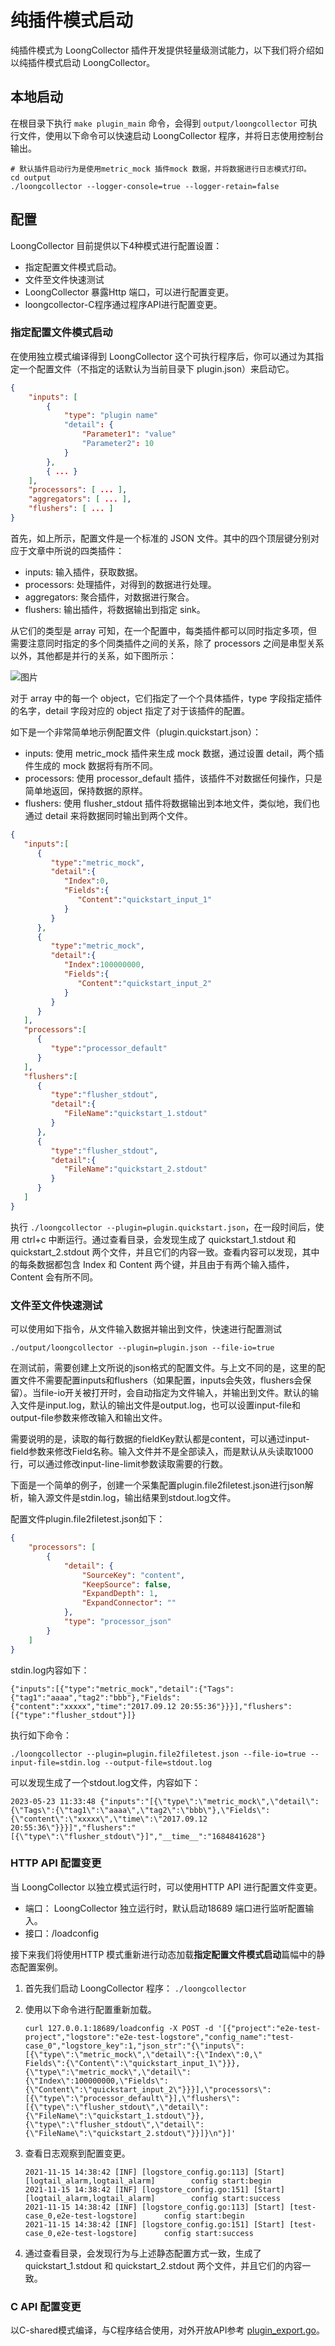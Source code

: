 # 纯插件模式启动

纯插件模式为 LoongCollector 插件开发提供轻量级测试能力，以下我们将介绍如以纯插件模式启动 LoongCollector。

## 本地启动

在根目录下执行 `make plugin_main` 命令，会得到 `output/loongcollector` 可执行文件，使用以下命令可以快速启动 LoongCollector 程序，并将日志使用控制台输出。

```shell
# 默认插件启动行为是使用metric_mock 插件mock 数据，并将数据进行日志模式打印。
cd output
./loongcollector --logger-console=true --logger-retain=false
```

## 配置

LoongCollector 目前提供以下4种模式进行配置设置：

* 指定配置文件模式启动。
* 文件至文件快速测试
* LoongCollector 暴露Http 端口，可以进行配置变更。
* loongcollector-C程序通过程序API进行配置变更。

### 指定配置文件模式启动

在使用独立模式编译得到 LoongCollector 这个可执行程序后，你可以通过为其指定一个配置文件（不指定的话默认为当前目录下 plugin.json）来启动它。

```json
{
    "inputs": [
        {
            "type": "plugin name"
            "detail": {
                "Parameter1": "value"
                "Parameter2": 10
            }
        },
        { ... }
    ],
    "processors": [ ... ],
    "aggregators": [ ... ],
    "flushers": [ ... ]
}
```

首先，如上所示，配置文件是一个标准的 JSON 文件。其中的四个顶层键分别对应于文章中所说的四类插件：

* inputs: 输入插件，获取数据。
* processors: 处理插件，对得到的数据进行处理。
* aggregators: 聚合插件，对数据进行聚合。
* flushers: 输出插件，将数据输出到指定 sink。

从它们的类型是 array 可知，在一个配置中，每类插件都可以同时指定多项，但需要注意同时指定的多个同类插件之间的关系，除了 processors 之间是串型关系以外，其他都是并行的关系，如下图所示：&#x20;

![图片](https://sls-opensource.oss-us-west-1.aliyuncs.com/ilogtail/logtail-libPluginBase.png?versionId=CAEQMxiBgIDM6YCk6BciIDBjYmVkZjQ2Yjg5NzQwY2NhZjI4MmFmZDA2M2MwZTU2)

对于 array 中的每一个 object，它们指定了一个个具体插件，type 字段指定插件的名字，detail 字段对应的 object 指定了对于该插件的配置。

如下是一个非常简单地示例配置文件（plugin.quickstart.json）：

* inputs: 使用 metric\_mock 插件来生成 mock 数据，通过设置 detail，两个插件生成的 mock 数据将有所不同。
* processors: 使用 processor\_default 插件，该插件不对数据任何操作，只是简单地返回，保持数据的原样。
* flushers: 使用 flusher\_stdout 插件将数据输出到本地文件，类似地，我们也通过 detail 来将数据同时输出到两个文件。

```json
{
   "inputs":[
      {
         "type":"metric_mock",
         "detail":{
            "Index":0,
            "Fields":{
               "Content":"quickstart_input_1"
            }
         }
      },
      {
         "type":"metric_mock",
         "detail":{
            "Index":100000000,
            "Fields":{
               "Content":"quickstart_input_2"
            }
         }
      }
   ],
   "processors":[
      {
         "type":"processor_default"
      }
   ],
   "flushers":[
      {
         "type":"flusher_stdout",
         "detail":{
            "FileName":"quickstart_1.stdout"
         }
      },
      {
         "type":"flusher_stdout",
         "detail":{
            "FileName":"quickstart_2.stdout"
         }
      }
   ]
}
```

执行 `./loongcollector --plugin=plugin.quickstart.json`，在一段时间后，使用 ctrl+c 中断运行。通过查看目录，会发现生成了 quickstart\_1.stdout 和 quickstart\_2.stdout 两个文件，并且它们的内容一致。查看内容可以发现，其中的每条数据都包含 Index 和 Content 两个键，并且由于有两个输入插件，Content 会有所不同。

### 文件至文件快速测试

可以使用如下指令，从文件输入数据并输出到文件，快速进行配置测试

```shell
./output/loongcollector --plugin=plugin.json --file-io=true
```

在测试前，需要创建上文所说的json格式的配置文件。与上文不同的是，这里的配置文件不需要配置inputs和flushers（如果配置，inputs会失效，flushers会保留）。当file-io开关被打开时，会自动指定为文件输入，并输出到文件。默认的输入文件是input.log，默认的输出文件是output.log，也可以设置input-file和output-file参数来修改输入和输出文件。

需要说明的是，读取的每行数据的fieldKey默认都是content，可以通过input-field参数来修改Field名称。输入文件并不是全部读入，而是默认从头读取1000行，可以通过修改input-line-limit参数读取需要的行数。

下面是一个简单的例子，创建一个采集配置plugin.file2filetest.json进行json解析，输入源文件是stdin.log，输出结果到stdout.log文件。

配置文件plugin.file2filetest.json如下：

```json
{
    "processors": [
        {
            "detail": {
                "SourceKey": "content",
                "KeepSource": false,
                "ExpandDepth": 1,
                "ExpandConnector": ""
            },
            "type": "processor_json"
        }
    ]
}
```

stdin.log内容如下：

```text
{"inputs":[{"type":"metric_mock","detail":{"Tags":{"tag1":"aaaa","tag2":"bbb"},"Fields":{"content":"xxxxx","time":"2017.09.12 20:55:36"}}}],"flushers":[{"type":"flusher_stdout"}]}
```

执行如下命令：

```shell
./loongcollector --plugin=plugin.file2filetest.json --file-io=true --input-file=stdin.log --output-file=stdout.log
```

可以发现生成了一个stdout.log文件，内容如下：

```text
2023-05-23 11:33:48 {"inputs":"[{\"type\":\"metric_mock\",\"detail\":{\"Tags\":{\"tag1\":\"aaaa\",\"tag2\":\"bbb\"},\"Fields\":{\"content\":\"xxxxx\",\"time\":\"2017.09.12 20:55:36\"}}}]","flushers":"[{\"type\":\"flusher_stdout\"}]","__time__":"1684841628"}
```

### HTTP API 配置变更

当 LoongCollector 以独立模式运行时，可以使用HTTP API 进行配置文件变更。

* 端口： LoongCollector 独立运行时，默认启动18689 端口进行监听配置输入。
* 接口：/loadconfig

接下来我们将使用HTTP 模式重新进行动态加载**指定配置文件模式启动**篇幅中的静态配置案例。

1. 首先我们启动 LoongCollector 程序： `./loongcollector`
2. 使用以下命令进行配置重新加载。

    ```shell
    curl 127.0.0.1:18689/loadconfig -X POST -d '[{"project":"e2e-test-project","logstore":"e2e-test-logstore","config_name":"test-case_0","logstore_key":1,"json_str":"{\"inputs\":[{\"type\":\"metric_mock\",\"detail\":{\"Index\":0,\"
    Fields\":{\"Content\":\"quickstart_input_1\"}}},{\"type\":\"metric_mock\",\"detail\":{\"Index\":100000000,\"Fields\":{\"Content\":\"quickstart_input_2\"}}}],\"processors\":[{\"type\":\"processor_default\"}],\"flushers\":[{\"type\":\"flusher_stdout\",\"detail\":{\"FileName\":\"quickstart_1.stdout\"}},{\"type\":\"flusher_stdout\",\"detail\":{\"FileName\":\"quickstart_2.stdout\"}}]}\n"}]'
    ```

3. 查看日志观察到配置变更。

    ```log
    2021-11-15 14:38:42 [INF] [logstore_config.go:113] [Start] [logtail_alarm,logtail_alarm]        config start:begin      
    2021-11-15 14:38:42 [INF] [logstore_config.go:151] [Start] [logtail_alarm,logtail_alarm]        config start:success    
    2021-11-15 14:38:42 [INF] [logstore_config.go:113] [Start] [test-case_0,e2e-test-logstore]      config start:begin      
    2021-11-15 14:38:42 [INF] [logstore_config.go:151] [Start] [test-case_0,e2e-test-logstore]      config start:success
    ```

4. 通过查看目录，会发现行为与上述静态配置方式一致，生成了 quickstart\_1.stdout 和 quickstart\_2.stdout 两个文件，并且它们的内容一致。

### C API 配置变更

以C-shared模式编译，与C程序结合使用，对外开放API参考 [plugin\_export.go](https://github.com/alibaba/loongcollector/blob/main/plugin\_main/plugin\_export.go)。
